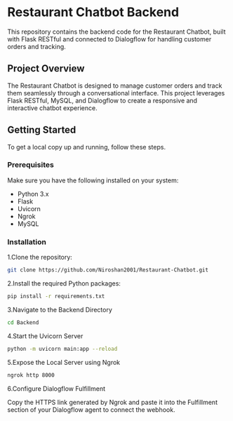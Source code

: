 # Restaurant Chatbot Backend

This repository contains the backend code for the Restaurant Chatbot, built with Flask RESTful and connected to Dialogflow for handling customer orders and tracking.

## Project Overview

The Restaurant Chatbot is designed to manage customer orders and track them seamlessly through a conversational interface. This project leverages Flask RESTful, MySQL, and Dialogflow to create a responsive and interactive chatbot experience.

## Getting Started

To get a local copy up and running, follow these steps.

### Prerequisites

Make sure you have the following installed on your system:

- Python 3.x
- Flask
- Uvicorn
- Ngrok
- MySQL

### Installation

1.Clone the repository:

```bash
git clone https://github.com/Niroshan2001/Restaurant-Chatbot.git
```

2.Install the required Python packages:

```bash
pip install -r requirements.txt
```

3.Navigate to the Backend Directory

```bash
cd Backend
```

4.Start the Uvicorn Server

```bash
python -m uvicorn main:app --reload
```

5.Expose the Local Server using Ngrok

```bash
ngrok http 8000
```

6.Configure Dialogflow Fulfillment

Copy the HTTPS link generated by Ngrok and paste it into the Fulfillment section of your Dialogflow agent to connect the webhook.
